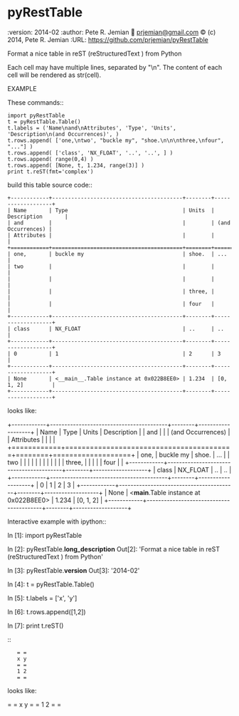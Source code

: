pyRestTable
===========

:version:   2014-02
:author:    Pete R. Jemian
:email:     prjemian@gmail.com
:copyright: (c) 2014, Pete R. Jemian
:URL:       https://github.com/prjemian/pyRestTable

Format a nice table in reST (reStructuredText ) from Python

Each cell may have multiple lines, separated by "\n".
The content of each cell will be rendered as str(cell).

EXAMPLE

These commands::

    import pyRestTable
    t = pyRestTable.Table()
    t.labels = ('Name\nand\nAttributes', 'Type', 'Units', 'Description\n(and Occurrences)', )
    t.rows.append( ['one,\ntwo', "buckle my", "shoe.\n\n\nthree,\nfour", "..."] )
    t.rows.append( ['class', 'NX_FLOAT', '..', '..', ] )
    t.rows.append( range(0,4) )
    t.rows.append( [None, t, 1.234, range(3)] )
    print t.reST(fmt='complex')

build this table source code::

    +------------+-----------------------------------------+--------+-------------------+
    | Name       | Type                                    | Units  | Description       |
    | and        |                                         |        | (and Occurrences) |
    | Attributes |                                         |        |                   |
    +============+=========================================+========+===================+
    | one,       | buckle my                               | shoe.  | ...               |
    | two        |                                         |        |                   |
    |            |                                         |        |                   |
    |            |                                         | three, |                   |
    |            |                                         | four   |                   |
    +------------+-----------------------------------------+--------+-------------------+
    | class      | NX_FLOAT                                | ..     | ..                |
    +------------+-----------------------------------------+--------+-------------------+
    | 0          | 1                                       | 2      | 3                 |
    +------------+-----------------------------------------+--------+-------------------+
    | None       | <__main__.Table instance at 0x022B8EE0> | 1.234  | [0, 1, 2]         |
    +------------+-----------------------------------------+--------+-------------------+


looks like:

+------------+-----------------------------------------+--------+-------------------+
| Name       | Type                                    | Units  | Description       |
| and        |                                         |        | (and Occurrences) |
| Attributes |                                         |        |                   |
+============+=========================================+========+===================+
| one,       | buckle my                               | shoe.  | ...               |
| two        |                                         |        |                   |
|            |                                         |        |                   |
|            |                                         | three, |                   |
|            |                                         | four   |                   |
+------------+-----------------------------------------+--------+-------------------+
| class      | NX_FLOAT                                | ..     | ..                |
+------------+-----------------------------------------+--------+-------------------+
| 0          | 1                                       | 2      | 3                 |
+------------+-----------------------------------------+--------+-------------------+
| None       | <__main__.Table instance at 0x022B8EE0> | 1.234  | [0, 1, 2]         |
+------------+-----------------------------------------+--------+-------------------+

Interactive example with ipython::

   In [1]: import pyRestTable
   
   In [2]: pyRestTable.__long_description__
   Out[2]: 'Format a nice table in reST (reStructuredText ) from Python'
   
   In [3]: pyRestTable.__version__
   Out[3]: '2014-02'
   
   In [4]: t = pyRestTable.Table()
   
   In [5]: t.labels = ['x', 'y']
   
   In [6]: t.rows.append([1,2])
   
   In [7]: print t.reST()

   ::

	   = =
	   x y
	   = =
	   1 2
	   = =

   looks like:
   
   = =
   x y
   = =
   1 2
   = =
   